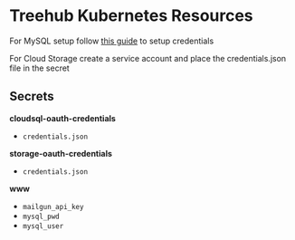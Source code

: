 # Treehub Kubernetes Resources

For MySQL setup follow [this guide](https://cloud.google.com/sql/docs/mysql/connect-container-engine) to setup credentials

For Cloud Storage create a service account and place the credentials.json file in the secret

## Secrets

**cloudsql-oauth-credentials**

- `credentials.json`

**storage-oauth-credentials**

- `credentials.json`

**www**

- `mailgun_api_key`
- `mysql_pwd`
- `mysql_user`
